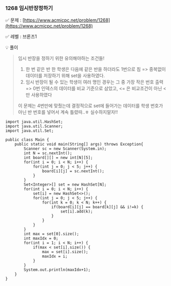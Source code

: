 ### 1268 임시반장정하기

✅ 문제 : [https://www.acmicpc.net/problem/1268](https://www.acmicpc.net/problem/1268)

✅ 레벨 : 브론즈1

💡 풀이

> 임시 반장을 정하기 위한 유의해야하는 조건들!
> 1. 한 번 같은 반 한 학생은 다음에 같은 반을 하더라도 1번으로 침 => 중복없이 데이터를 저장하기 위해 set을 사용하였다.
> 2. 임시 반장이 될 수 있는 학생이 여러 명인 경우는 그 중 가장 작은 번호 출력 => 0번 인덱스의 데이터를 비교 기준으로 삼았고, <= 은 비교조건이 아닌 <만 사용하였다
> 
> 이 문제는 4번만에 맞췄는데 결정적으로 set에 들어가는 데이터를 학생 번호가 아닌 반 번호를 넣어서 계속 틀렸따..ㅎ 실수하지말자!!

```
import java.util.HashSet;
import java.util.Scanner;
import java.util.Set;

public class Main {
	public static void main(String[] args) throws Exception{
		Scanner sc = new Scanner(System.in);
		int N = sc.nextInt();
		int board[][] = new int[N][5];
		for(int i = 0; i < N; i++) {
			for(int j = 0; j < 5; j++) {
				board[i][j] = sc.nextInt();
			}
		}
		Set<Integer>[] set = new HashSet[N];
		for(int i = 0; i < N; i++) {
			set[i] = new HashSet<>();
			for(int j = 0; j < 5; j++) {
				for(int k = 0; k < N; k++) {
					if(board[i][j] == board[k][j] && i!=k) {
						set[i].add(k);
					}
				}
			}
		}
		int max = set[0].size();
		int maxIdx = 0;
		for(int i = 1; i < N; i++) {
			if(max < set[i].size()) {
				max = set[i].size();
				maxIdx = i;
			}
		}
		System.out.println(maxIdx+1);
	}
}
```
